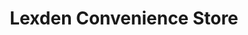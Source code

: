 ---
title: "Lexden Convenience Store"
url: /colchester/lexden-convenience-store/
shop: Supermarkt
---